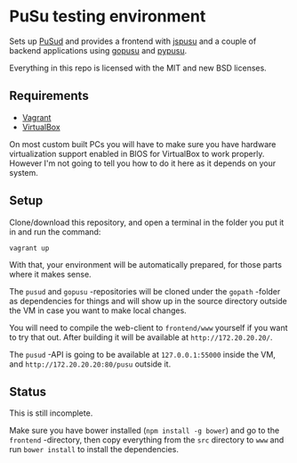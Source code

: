 # PuSu testing environment

Sets up [PuSud](https://github.com/PuSuEngine/pusud) and provides a frontend
with [jspusu](https://github.com/PuSuEngine/jspusu) and a couple of backend
applications using [gopusu](https://github.com/PuSuEngine/gopusu) and
[pypusu](https://github.com/PuSuEngine/pypusu).


Everything in this repo is licensed with the MIT and new BSD licenses.


## Requirements

 * [Vagrant](https://www.vagrantup.com/downloads.html)
 * [VirtualBox](https://www.virtualbox.org/wiki/Downloads)

On most custom built PCs you will have to make sure you have hardware
virtualization support enabled in BIOS for VirtualBox to work properly. However
I'm not going to tell you how to do it here as it depends on your system.


## Setup

Clone/download this repository, and open a terminal in the folder you put it in
and run the command:

```
vagrant up
```

With that, your environment will be automatically prepared,
for those parts where it makes sense. 

The `pusud` and `gopusu` -repositories will be cloned under
the `gopath` -folder as dependencies for things and will
show up in the source directory outside the VM in case you
want to make local changes.

You will need to compile the web-client to `frontend/www`
yourself if you want to try that out. After building it
will be available at `http://172.20.20.20/`. 

The `pusud` -API is going to be available at
`127.0.0.1:55000` inside the VM, and 
`http://172.20.20.20:80/pusu` outside it.


## Status

This is still incomplete.

Make sure you have bower installed (`npm install -g bower`) and go to the
`frontend` -directory, then copy everything from the `src` directory to `www`
and run `bower install` to install the dependencies.
